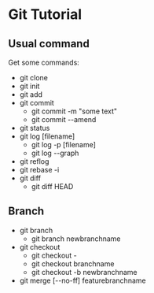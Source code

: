 # Git Tutorial
## Usual command
Get some commands:
- git clone
- git init
- git add
- git commit
	- git commit -m "some text"
	- git commit --amend
- git status
- git log [filename]
	- git log -p [filename]
	- git log --graph
- git reflog
- git rebase -i
- git diff
	- git diff HEAD
## Branch
- git branch
	- git branch newbranchname
- git checkout
	- git checkout -
	- git checkout branchname
	- git checkout -b newbranchname
- git merge [--no-ff] featurebranchname

